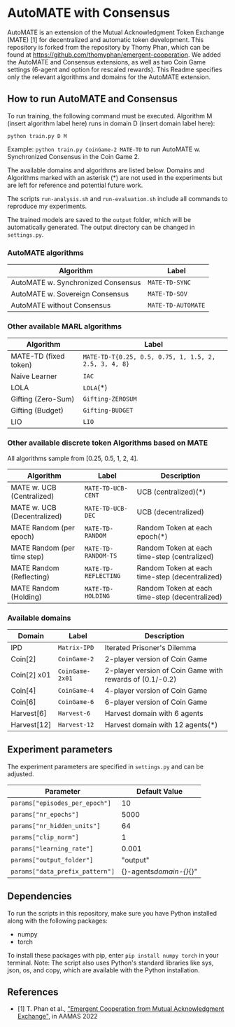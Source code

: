 # AutoMATE with Consensus

AutoMATE is an extension of the Mutual Acknowledgment Token Exchange (MATE) [1] for decentralized and automatic token development. This repository is forked from the repository by Thomy Phan, which can be found at https://github.com/thomyphan/emergent-cooperation. We added the AutoMATE and Consensus extensions, as well as two Coin Game settings (6-agent and option for rescaled rewards). This Readme specifies only the relevant algorithms and domains for the AutoMATE extension.

## How to run AutoMATE and Consensus

To run training, the following command must be executed. Algorithm M (insert algorithm label here) runs in domain D (insert domain label here): 

`python train.py D M`

Example: `python train.py CoinGame-2 MATE-TD` to run AutoMATE w. Synchronized Consensus in the Coin Game 2.

The available domains and algorithms are listed below. Domains and Algorithms marked with an asterisk (*) are not used in the experiments but are left for reference and potential future work.

The scripts `run-analysis.sh` and `run-evaluation.sh` include all commands to reproduce my experiments.

The trained models are saved to the `output` folder, which will be automatically generated. The output directory can be changed in `settings.py`.

### AutoMATE algorithms

| Algorithm                          | Label            |
| ---------------------------------- | ---------------- |
| AutoMATE w. Synchronized Consensus | `MATE-TD-SYNC`   |
| AutoMATE w. Sovereign Consensus    | `MATE-TD-SOV`    |
| AutoMATE without Consensus         | `MATE-TD-AUTOMATE`|

### Other available MARL algorithms

| Algorithm             | Label                                                 |
| --------------------- | ----------------------------------------------------- |
| MATE-TD (fixed token) | `MATE-TD-T{0.25, 0.5, 0.75, 1, 1.5, 2, 2.5, 3, 4, 8}` |
| Naive Learner         | `IAC`                                                 |
| LOLA                  | `LOLA`(*)                                             |
| Gifting (Zero-Sum)    | `Gifting-ZEROSUM`                                     |
| Gifting (Budget)      | `Gifting-BUDGET`                                      |
| LIO                   | `LIO`                                                 |

### Other available discrete token Algorithms based on MATE

All algorithms sample from [0.25, 0.5, 1, 2, 4].

| Algorithm                   | Label                | Description                                    |
| --------------------------- | -------------------- | ---------------------------------------------- |
| MATE w. UCB (Centralized)   | `MATE-TD-UCB-CENT`   | UCB (centralized)(*)                           |
| MATE w. UCB (Decentralized) | `MATE-TD-UCB-DEC`    | UCB (decentralized)                            |
| MATE Random (per epoch)     | `MATE-TD-RANDOM`     | Random Token at each epoch(*)                  |
| MATE Random (per time step) | `MATE-TD-RANDOM-TS`  | Random Token at each time-step (centralized)   |
| MATE Random (Reflecting)    | `MATE-TD-REFLECTING` | Random Token at each time-step (decentralized) |
| MATE Random (Holding)       | `MATE-TD-HOLDING`    | Random Token at each time-step (decentralized) |

### Available domains

| Domain      | Label           | Description                                         |
| ----------- | --------------- | --------------------------------------------------- |
| IPD         | `Matrix-IPD`    | Iterated Prisoner's Dilemma                         |
| Coin[2]     | `CoinGame-2`    | 2-player version of Coin Game                            |
| Coin[2] x01 | `CoinGame-2x01` | 2-player version of Coin Game with rewards of (0.1/-0.2) |
| Coin[4]     | `CoinGame-4`    | 4-player version of Coin Game                           |
| Coin[6]     | `CoinGame-6`    | 6-player version of Coin Game                           |
| Harvest[6]  | `Harvest-6`     | Harvest domain with 6 agents                        |
| Harvest[12] | `Harvest-12`    | Harvest domain with 12 agents(*)                    |

## Experiment parameters

The experiment parameters are specified in `settings.py` and can be adjusted.

| Parameter                       | Default Value           |
| ------------------------------- | ----------------------- |
| `params["episodes_per_epoch"]`  | 10                      |
| `params["nr_epochs"]`           | 5000                    |
| `params["nr_hidden_units"]`     | 64                      |
| `params["clip_norm"]`           | 1                       |
| `params["learning_rate"]`       | 0.001                   |
| `params["output_folder"]`       | "output"                |
| `params["data_prefix_pattern"]` | {}-agents*domain-{}*{}" |

## Dependencies

To run the scripts in this repository, make sure you have Python installed along with the following packages:

- numpy
- torch

To install these packages with pip, enter `pip install numpy torch` in your terminal.
Note: The script also uses Python's standard libraries like sys, json, os, and copy, which are available with the Python installation.

## References

- [1] T. Phan et al., ["Emergent Cooperation from Mutual Acknowledgment Exchange"](https://ifaamas.org/Proceedings/aamas2022/pdfs/p1047.pdf), in AAMAS 2022
